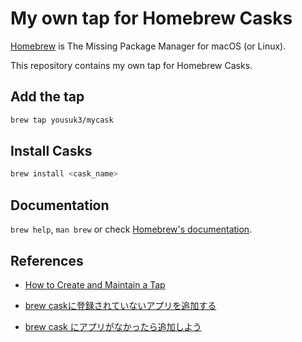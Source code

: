 # My own tap for Homebrew Casks

[Homebrew](https://brew.sh/) is The Missing Package Manager for macOS (or Linux).

This repository contains my own tap for Homebrew Casks.

## Add the tap

```bash
brew tap yousuk3/mycask
```

## Install Casks

```bash
brew install <cask_name>
```

## Documentation

`brew help`, `man brew` or check [Homebrew's documentation](https://docs.brew.sh).


## References

- [How to Create and Maintain a Tap](https://docs.brew.sh/How-to-Create-and-Maintain-a-Tap)

- [brew caskに登録されていないアプリを追加する](https://oiteiku.netlify.app/posts/make-own-brewcask.html)

- [brew cask にアプリがなかったら追加しよう](https://qiita.com/DriftwoodJP/items/2fae455dc04adea17f96)
